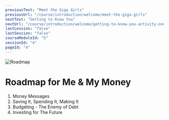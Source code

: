 ```yaml
---
previousText: "Meet the Giga Girls"
previousUrl: "/course/introduction/welcome/meet-the-giga-girls"
nextText: "Getting to Know You"
nextUrl: "/course/introduction/welcome/getting-to-know-you-activity-one"
lastLession: "false"
lastSession: "false"
courseModuleId: "5"
sessionId: "4"
pageId: "4"
---
```



![Roadmap](/assets/img/roadmap.png)
# Roadmap for Me & My Money

1. Money Messages
2. Saving It, Spending It, Making It
3. Budgeting - The Enemy of Debt
4. Investing for The Future

